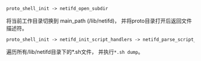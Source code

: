 





```txt
proto_shell_init -> netifd_open_subdir
```

将当前工作目录切换到 main_path (/lib/netifd)， 并将proto目录打开后返回文件描述符。

```txt
proto_shell_init -> netifd_init_script_handlers -> netifd_parse_script_handler
```

遍历所有/lib/netifd目录下的*.sh文件， 并执行`*.sh dump`。
